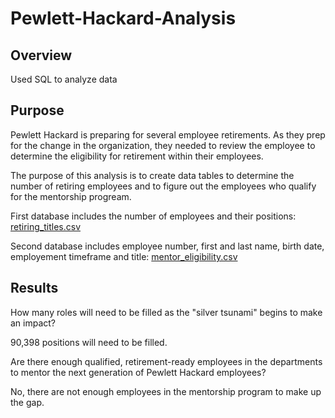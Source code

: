 # Pewlett-Hackard-Analysis

## Overview ##

Used SQL to analyze data

## Purpose ##

Pewlett Hackard is preparing for several employee retirements. As they prep for the change in the organization, they needed to review the employee to determine the eligibility for retirement within their employees. 

The purpose of this analysis is to create data tables to determine the number of retiring employees and to figure out the employees who qualify for the mentorship progream.

First database includes the number of employees and their positions:
[retiring_titles.csv](https://github.com/cindtran/Pewlett-Hackard-Analysis/files/9285954/retiring_titles.csv)

Second database includes employee number, first and last name, birth date, employement timeframe and title:
[mentor_eligibility.csv](https://github.com/cindtran/Pewlett-Hackard-Analysis/files/9286024/mentor_eligibility.csv)

## Results ##

How many roles will need to be filled as the "silver tsunami" begins to make an impact?

90,398 positions will need to be filled.

Are there enough qualified, retirement-ready employees in the departments to mentor the next generation of Pewlett Hackard employees?

No, there are not enough employees in the mentorship program to make up the gap.




